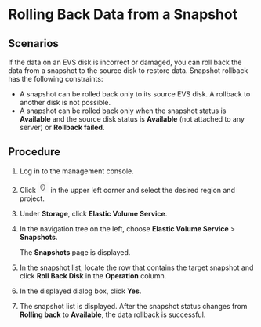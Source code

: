 # Rolling Back Data from a Snapshot<a name="evs_01_0012"></a>

## Scenarios<a name="section1820473161254"></a>

If the data on an EVS disk is incorrect or damaged, you can roll back the data from a snapshot to the source disk to restore data. Snapshot rollback has the following constraints:

-   A snapshot can be rolled back only to its source EVS disk. A rollback to another disk is not possible.
-   A snapshot can be rolled back only when the snapshot status is  **Available**  and the source disk status is  **Available**  \(not attached to any server\) or  **Rollback failed**.

## Procedure<a name="section23223906174233"></a>

1.  Log in to the management console.
2.  Click  ![](figures/icon-region.png)  in the upper left corner and select the desired region and project.
3.  Under  **Storage**, click  **Elastic Volume Service**.
4.  In the navigation tree on the left, choose  **Elastic Volume Service**  \>  **Snapshots**.

    The  **Snapshots**  page is displayed.

5.  In the snapshot list, locate the row that contains the target snapshot and click  **Roll Back Disk**  in the  **Operation**  column.
6.  In the displayed dialog box, click  **Yes**.
7.  The snapshot list is displayed. After the snapshot status changes from  **Rolling back**  to  **Available**, the data rollback is successful.

